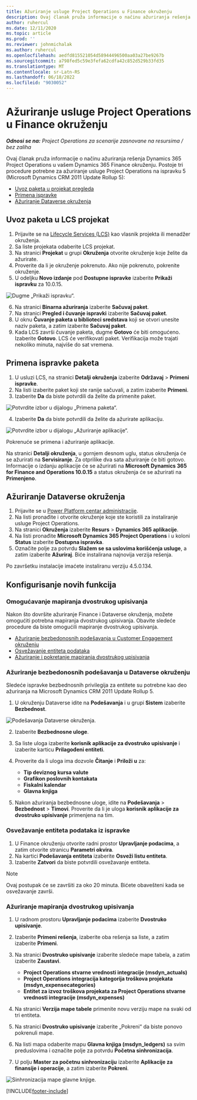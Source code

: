```yaml
---
title: Ažuriranje usluge Project Operations u Finance okruženju
description: Ovaj članak pruža informacije o načinu ažuriranja rešenja Project Operations u vašem Dynamics 365 Finance okruženju.
author: ruhercul
ms.date: 12/11/2020
ms.topic: article
ms.prod: ''
ms.reviewer: johnmichalak
ms.author: ruhercul
ms.openlocfilehash: aedfd815521054d58944496500aa03a27be9267b
ms.sourcegitcommit: a798fed5c59e3fefa62cdfa42c852d529b33fd35
ms.translationtype: MT
ms.contentlocale: sr-Latn-RS
ms.lasthandoff: 06/18/2022
ms.locfileid: "9030052"
---
```

# <a name="update-project-operations-in-your-finance-environment"></a>Ažuriranje usluge Project Operations u Finance okruženju

_**Odnosi se na:** Project Operations za scenarije zasnovane na resursima / bez zaliha_


Ovaj članak pruža informacije o načinu ažuriranja rešenja Dynamics 365 Project Operations u vašem Dynamics 365 Finance okruženju. Postoje tri procedure potrebne za ažuriranje usluge Project Operations na ispravku 5 (Microsoft Dynamics CRM 2011 Update Rollup 5):

- [Uvoz paketa u projekat pregleda](#import)
- [Primena ispravke](#apply)
- [Ažuriranje Dataverse okruženja](#update)

## <a name="import-the-package-into-your-lcs-project"></a><a name="import"></a>Uvoz paketa u LCS projekat

1. Prijavite se na [Lifecycle Services (LCS)](https://lcs.dynamics.com/) kao vlasnik projekta ili menadžer okruženja.
2. Sa liste projekata odaberite LCS projekat.
3. Na stranici **Projekat** u grupi **Okruženja** otvorite okruženje koje želite da ažurirate.
4. Proverite da li je okruženje pokrenuto. Ako nije pokrenuto, pokrenite okruženje.
5. U odeljku **Novo izdanje** pod **Dostupne ispravke** izaberite **Prikaži ispravku** za 10.0.15.

![Dugme „Prikaži ispravku“.](media/view-update.png)

6. Na stranici **Binarna ažuriranja** izaberite **Sačuvaj paket**.
7. Na stranici **Pregled i čuvanje ispravki** izaberite **Sačuvaj paket**.
8. U oknu **Čuvanje paketa u biblioteci sredstava** koji se otvori unesite naziv paketa, a zatim izaberite **Sačuvaj paket**.
9. Kada LCS završi čuvanje paketa, dugme **Gotovo** će biti omogućeno. Izaberite **Gotovo**. LCS će verifikovati paket. Verifikacija može trajati nekoliko minuta, najviše do sat vremena.


## <a name="apply-the-package-update"></a><a name="apply"></a>Primena ispravke paketa

1. U usluzi LCS, na stranici **Detalji okruženja** izaberite **Održavaj** > **Primeni ispravke**.
2. Na listi izaberite paket koji ste ranije sačuvali, a zatim izaberite **Primeni**.
3. Izaberite **Da** da biste potvrdili da želite da primenite paket.

![Potvrdite izbor u dijalogu „Primena paketa“.](media/confirm-package-deployment.png)

4. Izaberite **Da** da biste potvrdili da želite da ažurirate aplikaciju.

![Potvrdite izbor u dijalogu „Ažuriranje aplikacije“.](media/confirm-application-update.png)

Pokrenuće se primena i ažuriranje aplikacije. 

Na stranici **Detalji okruženja**, u gornjem desnom uglu, status okruženja će se ažurirati na **Servisiranje**. Za otprilike dva sata ažuriranje će biti gotovo. Informacije o izdanju aplikacije će se ažurirati na **Microsoft Dynamics 365 for Finance and Operations 10.0.15** a status okruženja će se ažurirati na **Primenjeno**.


## <a name="update-your-dataverse-environment"></a><a name="update"></a>Ažuriranje Dataverse okruženja

1. Prijavite se u [Power Platform centar administracije](https://admin.powerplatform.com/).
2. Na listi pronađite i otvorite okruženje koje ste koristili za instaliranje usluge Project Operations.
3. Na stranici **Okruženja** izaberite **Resurs** > **Dynamics 365 aplikacije**.
4. Na listi pronađite **Microsoft Dynamics 365 Project Operations** i u koloni **Status** izaberite **Dostupna ispravka**.
5. Označite polje za potvrdu **Slažem se sa uslovima korišćenja usluge**, a zatim izaberite **Ažuriraj**. Biće instalirana najnovija verzija rešenja.

Po završetku instalacije imaćete instaliranu verziju 4.5.0.134.

## <a name="configure-new-features"></a>Konfigurisanje novih funkcija

### <a name="enable-dual-write-mapping"></a>Omogućavanje mapiranja dvostrukog upisivanja

Nakon što dovršite ažuriranje Finance i Dataverse okruženja, možete omogućiti potrebna mapiranja dvostrukog upisivanja. Obavite sledeće procedure da biste omogućili mapiranje dvostrukog upisivanja.

- [Ažuriranje bezbedonosnih podešavanja u Customer Engagement okruženju](#security)
- [Osvežavanje entiteta podataka](#refresh)
- [Ažuriranje i pokretanje mapiranja dvostrukog upisivanja](#run)

### <a name="update-security-settings-on-the-dataverse-environment"></a><a name="security"></a>Ažuriranje bezbedonosnih podešavanja u Dataverse okruženju

Sledeće ispravke bezbednosnih privilegija za entitete su potrebne kao deo ažuriranja na Microsoft Dynamics CRM 2011 Update Rollup 5.

1. U okruženju Dataverse idite na **Podešavanja** i u grupi **Sistem** izaberite **Bezbednost**.

![Podešavanja Dataverse okruženja.](media/Picture21.png)

2. Izaberite **Bezbednosne uloge**.
3. Sa liste uloga izaberite **korisnik aplikacije za dvostruko upisivanje** i izaberite karticu **Prilagođeni entiteti**. 
4. Proverite da li uloga ima dozvole **Čitanje** i **Priloži u** za:

      - **Tip deviznog kursa valute**
      - **Grafikon poslovnih kontakata** 
      - **Fiskalni kalendar** 
      - **Glavna knjiga**

5. Nakon ažuriranja bezbednosne uloge, idite na **Podešavanja** > **Bezbednost** > **Timovi**. Proverite da li je uloga **korisnik aplikacije za dvostruko upisivanje** primenjena na tim. 

### <a name="refresh-data-entities-from-the-update"></a><a name="refresh"></a>Osvežavanje entiteta podataka iz ispravke

1. U Finance okruženju otvorite radni prostor **Upravljanje podacima**, a zatim otvorite stranicu **Parametri okvira**.
2. Na kartici **Podešavanja entiteta** izaberite **Osveži listu entiteta**.
3. Izaberite **Zatvori** da biste potvrdili osvežavanje entiteta.

 > [!NOTE]
 > Ovaj postupak će se završiti za oko 20 minuta. Bićete obavešteni kada se osvežavanje završi.

### <a name="update-dual-write-mappings"></a><a name="run"></a>Ažuriranje mapiranja dvostrukog upisivanja

1. U radnom prostoru **Upravljanje podacima** izaberite **Dvostruko upisivanje**.
2. Izaberite **Primeni rešenja**, izaberite oba rešenja sa liste, a zatim izaberite **Primeni**.
3. Na stranici **Dvostruko upisivanje** izaberite sledeće mape tabela, a zatim izaberite **Zaustavi**.

    - **Project Operations stvarne vrednosti integracije (msdyn_actuals)**
    - **Project Operations integracija kategorija troškova projekata (msdyn_expensecategories)**
    - **Entitet za izvoz troškova projekata za Project Operations stvarne vrednosti integracije (msdyn_expenses)**

4. Na stranici **Verzija mape tabele** primenite novu verziju mape na svaki od tri entiteta.
5. Na stranici **Dvostruko upisivanje** izaberite „Pokreni“ da biste ponovo pokrenuli mape.
6. Na listi mapa odaberite mapu **Glavna knjiga (msdyn_ledgers)** sa svim preduslovima i označite polje za potvrdu **Početna sinhronizacija**. 
7. U polju **Master za početnu sinhronizaciju** izaberite **Aplikacije za finansije i operacije**, a zatim izaberite **Pokreni**.
 
 ![Sinhronizacija mape glavne knjige.](media/DW6.png)
 


[!INCLUDE[footer-include](../includes/footer-banner.md)]